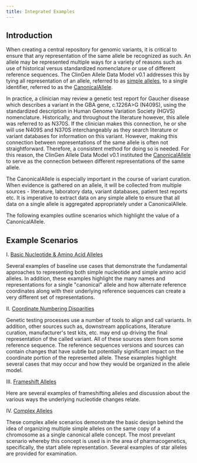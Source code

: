 ```yaml
---
title: Integrated Examples
---
```


Introduction
---

When creating a central repository for genomic variants, it is critical to ensure that any representation of the same allele be recognized as such. An allele may be represented multiple ways for a variety of reasons such as use of historical versus standardized nomenclature or use of different reference sequences.  The ClinGen Allele Data Model v0.1 addresses this by tying all representation of an allele, referred to as [simple alleles](/allele/conceptual/simple_allele/index.html), to a single identifier, referred to as the [CanonicalAllele](/allele/conceptual/canonical_allele/index.html).

In practice, a clinician may review a genetic test report for Gaucher disease which describes a variant in the GBA gene, c.1226A>G (N409S), using the standardized description in Human Genome Variation Society (HGVS) nomenclature. Historically, and throughout the literature however, this allele was referred to as N370S.  If the clinician makes this connection, he or she will use N409S and N370S interchangeably as they search literature or variant databases for information on this variant. However, making this connection between representations of the same allele is often not straightforward.  Therefore, a consistent method for doing so is needed.  For this reason, the ClinGen Allele Data Model v0.1 instituted the [CanonicalAllele](/allele/conceptual/canonical_allele/index.html) to serve as the connection between different representations of the same allele.  

The CanonicalAllele is especially important in the course of variant curation. When evidence is gathered on an allele, it will be collected from multiple sources - literature, laboratory data, variant databases, patient test reports etc. It is imperative to extract data on any simple allele to ensure that all data on a single allele is aggregated appropriately under a CanonicalAllele.

 The following examples outline scenarios which highlight the value of a CanonicalAllele.

Example Scenarios
---

I. [Basic Nucleotide & Amino Acid Alleles](scenario_group_1.html)

  Several examples of baseline use cases that demonstrate the fundamental approaches to representing both simple nucleotide and simple amino acid alleles. In addition, these examples highlight the many names and representations for a single "canonical" allele and how alternate reference coordinates along with their underlying reference sequences can create a very different set of representations.

II. [Coordinate Numbering Disparities](scenario_group_2.html)
  
  Genetic testing processes use a number of tools to align and call variants. In addition, other sources such as, downstream applications, literature curation, manufacturer's test kits, etc. may end up driving the final representation of the called variant.  All of these sources stem from some reference sequence. The reference sequences versions and sources can contain changes that have subtle but potentially significant impact on the coordinate portion of the represented allele.  These examples highlight several cases that may occur and how they would be organized in the allele model. 

III. [Frameshift Alleles](scenario_group_3.html)

  Here are several examples of frameshifting alleles and discussion about the various ways the underlying nucleotide changes relate.  


IV. [Complex Alleles](scenario_group_4.html)

  These complex allele scenarios demonstrate the basic design behind the idea of organizing multiple simple alleles on the same copy of a chromosome as a single canonical allele concept. The most prevelant scenario whereby this concept is used is in the area of pharmacogenetics, specifically, the start allele representation.  Several examples of star alleles are provided for examination. 
